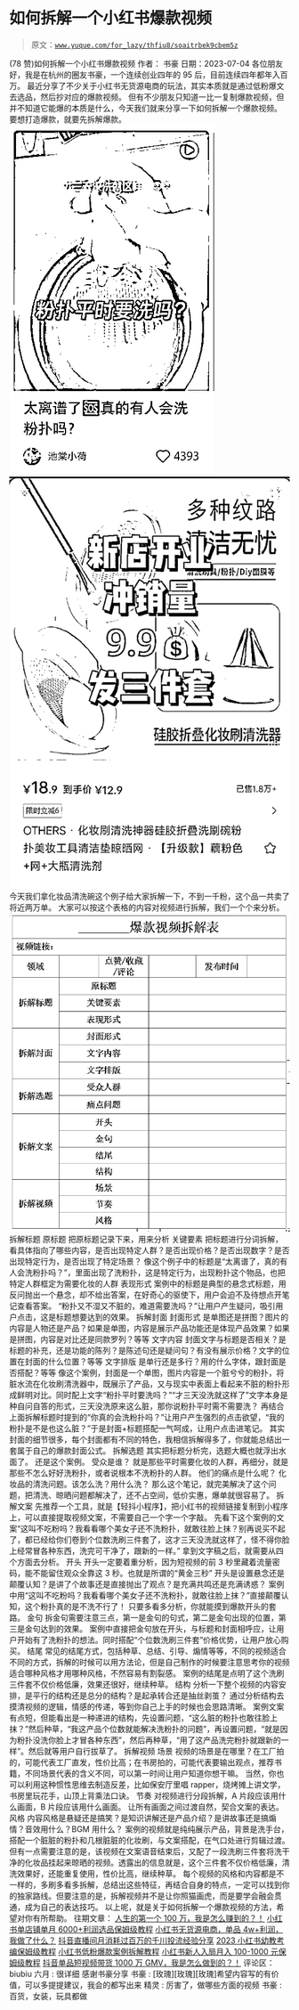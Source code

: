 # 如何拆解一个小红书爆款视频

> 原文：[`www.yuque.com/for_lazy/thfiu8/soaitrbek9cbem5z`](https://www.yuque.com/for_lazy/thfiu8/soaitrbek9cbem5z)

<ne-h2 id="62006e70" data-lake-id="62006e70"><ne-heading-ext><ne-heading-anchor></ne-heading-anchor><ne-heading-fold></ne-heading-fold></ne-heading-ext><ne-heading-content><ne-text id="u98625b78">(78 赞)如何拆解一个小红书爆款视频</ne-text></ne-heading-content></ne-h2> <ne-p id="u3feac513" data-lake-id="u3feac513"><ne-text id="u77ccd198">作者： 书豪</ne-text></ne-p> <ne-p id="uecd5876b" data-lake-id="uecd5876b"><ne-text id="ued66af08">日期：2023-07-04</ne-text></ne-p> <ne-p id="uddae5bad" data-lake-id="uddae5bad"><ne-text id="uf5d98e47">各位朋友好，我是在杭州的圈友书豪，一个连续创业四年的 95 后，目前连续四年都年入百万。</ne-text></ne-p> <ne-p id="u98fbfc7e" data-lake-id="u98fbfc7e"><ne-text id="u61e1c2b9">最近分享了不少关于小红书无货源电商的玩法，其实</ne-text><ne-text id="u836d4198" ne-bold="true">本质就是通过低粉爆文去选品，然后抄对应的爆款视频</ne-text><ne-text id="uf8d77348">。</ne-text></ne-p> <ne-p id="u9242cfb2" data-lake-id="u9242cfb2"><ne-text id="u3b84510d">但有不少朋友只知道一比一复制爆款视频，但并不知道它能爆的本质是什么，今天我们就来分享一下如何拆解一个爆款视频。</ne-text></ne-p> <ne-p id="u1914ba2e" data-lake-id="u1914ba2e"><ne-text id="u5e0547d4" ne-bold="true">要想打造爆款，就要先拆解爆款。</ne-text></ne-p> <ne-p id="udc2833fa" data-lake-id="udc2833fa"><ne-card data-card-name="image" data-card-type="inline" id="Eirtm" data-event-boundary="card">![](img/1005e27371d270d8266c4cb57bfa69a7.png)<ne-card data-card-name="image" data-card-type="inline" id="GACmh" data-event-boundary="card">![](img/3f506052ca31f27fd7053b0c0e1c1d17.png)  <ne-p id="ueb55bb3b" data-lake-id="ueb55bb3b"><ne-text id="u767ad0ce">今天我们拿</ne-text><ne-text id="u83f4ecf5" ne-bold="true">化妆品清洗碗</ne-text><ne-text id="ucd01e01d">这个例子给大家拆解一下，</ne-text><ne-text id="u2da58f2c" ne-bold="true">不到一千粉，这个品一共卖了将近两万单。</ne-text></ne-p> <ne-p id="u527c0038" data-lake-id="u527c0038"><ne-text id="u56d95876">大家可以按这个表格的内容对视频进行拆解，我们一个个来分析。</ne-text></ne-p> <ne-p id="u64257334" data-lake-id="u64257334"><ne-card data-card-name="image" data-card-type="inline" id="gx1W3" data-event-boundary="card">![](img/3a6675019232ae3f8033a49f266c2392.png)  <ne-h1 id="3d874f3c" data-lake-id="3d874f3c"><ne-heading-ext><ne-heading-anchor></ne-heading-anchor><ne-heading-fold></ne-heading-fold></ne-heading-ext><ne-heading-content><ne-text id="u94bd5951">拆解标题</ne-text></ne-heading-content></ne-h1> <ne-h2 id="2f76a9d1" data-lake-id="2f76a9d1"><ne-heading-ext><ne-heading-anchor></ne-heading-anchor><ne-heading-fold></ne-heading-fold></ne-heading-ext><ne-heading-content><ne-text id="u32486812">原标题</ne-text></ne-heading-content></ne-h2> <ne-p id="u329ee055" data-lake-id="u329ee055"><ne-text id="uc492288c">把原标题记录下来，用来分析</ne-text></ne-p> <ne-h2 id="4f5ab18f" data-lake-id="4f5ab18f"><ne-heading-ext><ne-heading-anchor></ne-heading-anchor><ne-heading-fold></ne-heading-fold></ne-heading-ext><ne-heading-content><ne-text id="uaf6462f3">关键要素</ne-text></ne-heading-content></ne-h2> <ne-p id="ub99f3e11" data-lake-id="ub99f3e11"><ne-text id="u8718aa1c">把标题进行分词拆解，看具体指向了哪些内容，是否出现特定人群？是否出现价格？是否出现数字？是否出现特定行为，是否出现了特定场景？</ne-text></ne-p> <ne-p id="u7dcf6f44" data-lake-id="u7dcf6f44"><ne-text id="u4737f830">像这个例子中的标题是“太离谱了，真的有人会洗粉扑吗？”，里面出现了洗粉扑，这是特定行为，出现粉扑这个物品，也把特定人群框定为需要化妆的人群</ne-text></ne-p> <ne-h2 id="4884ea6f" data-lake-id="4884ea6f"><ne-heading-ext><ne-heading-anchor></ne-heading-anchor><ne-heading-fold></ne-heading-fold></ne-heading-ext><ne-heading-content><ne-text id="u34580fba">表现形式</ne-text></ne-heading-content></ne-h2> <ne-p id="u19afa63c" data-lake-id="u19afa63c"><ne-text id="ua9d9d0d3">案例中的标题是典型的悬念式标题，用反问抛出一个悬念，却不给出答案，在好奇心的驱使下，用户会迫不及待想点开笔记查看答案。</ne-text></ne-p> <ne-p id="u03806ab0" data-lake-id="u03806ab0"><ne-text id="u8c31c01c">“粉扑又不湿又不脏的，难道需要洗吗？”让用户产生疑问，吸引用户点击，这是标题想要达到的效果。</ne-text></ne-p> <ne-h1 id="05e3e246" data-lake-id="05e3e246"><ne-heading-ext><ne-heading-anchor></ne-heading-anchor><ne-heading-fold></ne-heading-fold></ne-heading-ext><ne-heading-content><ne-text id="ud0a12a4d">拆解封面</ne-text></ne-heading-content></ne-h1> <ne-h2 id="bfff8f8b" data-lake-id="bfff8f8b"><ne-heading-ext><ne-heading-anchor></ne-heading-anchor><ne-heading-fold></ne-heading-fold></ne-heading-ext><ne-heading-content><ne-text id="uc6c101b3">封面形式</ne-text></ne-heading-content></ne-h2> <ne-p id="uc478cb38" data-lake-id="uc478cb38"><ne-text id="u42efc9f9">是单图还是拼图？图片的内容是人物还是产品？如果是单图，内容是展示产品功能还是体现产品效果？如果是拼图，内容是对比还是同款罗列？等等</ne-text></ne-p> <ne-h2 id="edb5acdc" data-lake-id="edb5acdc"><ne-heading-ext><ne-heading-anchor></ne-heading-anchor><ne-heading-fold></ne-heading-fold></ne-heading-ext><ne-heading-content><ne-text id="ue3b001ea">文字内容</ne-text></ne-heading-content></ne-h2> <ne-p id="u5ef6bdab" data-lake-id="u5ef6bdab"><ne-text id="u9f6d9553">封面文字与标题是否相关？是标题的补充，还是功能的陈列？是陈述句还是疑问句？有没有展示价格？文字的位置在封面的什么位置？等等</ne-text></ne-p> <ne-h2 id="4ae7f423" data-lake-id="4ae7f423"><ne-heading-ext><ne-heading-anchor></ne-heading-anchor><ne-heading-fold></ne-heading-fold></ne-heading-ext><ne-heading-content><ne-text id="ufdbd6202">文字排版</ne-text></ne-heading-content></ne-h2> <ne-p id="u2be4f85e" data-lake-id="u2be4f85e"><ne-text id="u4ea910fb">是单行还是多行？用的什么字体，跟封面是否搭配？等等</ne-text></ne-p> <ne-p id="uf253a014" data-lake-id="uf253a014"><ne-text id="ua162dce3">像这个案例，封面是一个单图，图片内容是一个脏兮兮的粉扑，将脏水流在化妆刷清洗器中，既展示了产品，又与现实中表面上看起来不脏的粉扑形成鲜明对比。同时配上文字“粉扑平时要洗吗？”“才三天没洗就这样了”文字本身是种自问自答的形式，三天没洗原来这么脏，那你说粉扑平时需不需要洗？</ne-text></ne-p> <ne-p id="ufb1b9564" data-lake-id="ufb1b9564"><ne-text id="uec2307b7">再结合上面拆解标题时提到的“你真的会洗粉扑吗？”让用户产生强烈的点击欲望，“我的粉扑是不是也这么脏？”于是封面+标题搭配一气呵成，让用户点击进笔记。</ne-text></ne-p> <ne-p id="u951e4f88" data-lake-id="u951e4f88"><ne-text id="ue30be8d2">其实封面的细节很多，每个封面都有不同的特色，我相信拆解得多了，你就能总结出一套属于自己的爆款封面公式。</ne-text></ne-p> <ne-h1 id="7f3eaa6d" data-lake-id="7f3eaa6d"><ne-heading-ext><ne-heading-anchor></ne-heading-anchor><ne-heading-fold></ne-heading-fold></ne-heading-ext><ne-heading-content><ne-text id="u5239c387">拆解选题</ne-text></ne-heading-content></ne-h1> <ne-p id="u961cebb7" data-lake-id="u961cebb7"><ne-text id="ud0f26d45">其实把标题分析完，选题大概也就浮出水面了。</ne-text></ne-p> <ne-p id="u6498f148" data-lake-id="u6498f148"><ne-text id="ucabb897f">还是这个案例。</ne-text></ne-p> <ne-h2 id="41f4334c" data-lake-id="41f4334c"><ne-heading-ext><ne-heading-anchor></ne-heading-anchor><ne-heading-fold></ne-heading-fold></ne-heading-ext><ne-heading-content><ne-text id="u655f539a">受众是谁？</ne-text></ne-heading-content></ne-h2> <ne-p id="u9936094c" data-lake-id="u9936094c"><ne-text id="u79f79fae">就是那些平时需要化妆的人群，再细分，就是那些不怎么好好洗粉扑，或者说根本不洗粉扑的人群。</ne-text></ne-p> <ne-h2 id="a499ae59" data-lake-id="a499ae59"><ne-heading-ext><ne-heading-anchor></ne-heading-anchor><ne-heading-fold></ne-heading-fold></ne-heading-ext><ne-heading-content><ne-text id="u87036aa4">他们的痛点是什么呢？</ne-text></ne-heading-content></ne-h2> <ne-p id="u7b4a3637" data-lake-id="u7b4a3637"><ne-text id="u88c324fd">化妆品的清洗问题。该怎么洗？用什么洗？</ne-text></ne-p> <ne-p id="u6620190e" data-lake-id="u6620190e"><ne-text id="ufdac64d5">那么这个笔记，就完美解决了这个问题，把清洗、晾晒问题都解决了，还不占空间，低价实惠，爆单就很容易了。</ne-text></ne-p> <ne-h1 id="5e2b8b50" data-lake-id="5e2b8b50"><ne-heading-ext><ne-heading-anchor></ne-heading-anchor><ne-heading-fold></ne-heading-fold></ne-heading-ext><ne-heading-content><ne-text id="u9aad1bda">拆解文案</ne-text></ne-heading-content></ne-h1> <ne-p id="uc9936e5f" data-lake-id="uc9936e5f"><ne-text id="uc6f163d0">先推荐一个工具，就是【轻抖小程序】，把小红书的视频链接复制到小程序上，可以直接提取视频文案，不需要自己一个字一个字敲。</ne-text></ne-p> <ne-p id="u4a410e88" data-lake-id="u4a410e88"><ne-text id="udb3a1518">先看下这个案例的文案</ne-text><ne-text id="u1687a638" ne-bold="true">“这叫不吃粉吗？我看看哪个美女子还不洗粉扑，就敢往脸上抹？别再说买不起了，都已经给你们卷到个位数洗刷三件套了，这才三天没洗就这样了，怪不得你脸上经常冒各种东西，洗完可干净了，跟新的一样。”</ne-text></ne-p> <ne-p id="u59feb195" data-lake-id="u59feb195"><ne-text id="u285b84fe">拿到文字稿之后，就需要从</ne-text><ne-text id="u2b58a83f" ne-bold="true">四个方面</ne-text><ne-text id="u116ad396">去分析。</ne-text></ne-p> <ne-h2 id="f422e88a" data-lake-id="f422e88a"><ne-heading-ext><ne-heading-anchor></ne-heading-anchor><ne-heading-fold></ne-heading-fold></ne-heading-ext><ne-heading-content><ne-text id="ub6557ede">开头</ne-text></ne-heading-content></ne-h2> <ne-p id="ua38ccc26" data-lake-id="ua38ccc26"><ne-text id="u89a36ab2">开头一定要着重分析，因为短视频的前 3 秒里藏着流量密码，能不能留住观众全靠这 3 秒。也就是所谓的</ne-text><ne-text id="u9fc76175" ne-bold="true">“黄金三秒”</ne-text></ne-p> <ne-p id="uf86d56ab" data-lake-id="uf86d56ab"><ne-text id="u6deeca71">开头是设置悬念还是颠覆认知？是讲了个故事还是直接抛出了观点？是充满共鸣还是充满诱惑？</ne-text></ne-p> <ne-p id="ube027c2c" data-lake-id="ube027c2c"><ne-text id="u2dadd00e">案例中用“这叫不吃粉吗？我看看哪个美女子还不洗粉扑，就敢往脸上抹？”直接颠覆认知，这个粉扑真的是不洗不行了！</ne-text></ne-p> <ne-p id="ub58b6b7a" data-lake-id="ub58b6b7a"><ne-text id="u41d268e8">只要多看多分析，你就能摸到爆款开头的套路。</ne-text></ne-p> <ne-h2 id="0f35c2c8" data-lake-id="0f35c2c8"><ne-heading-ext><ne-heading-anchor></ne-heading-anchor><ne-heading-fold></ne-heading-fold></ne-heading-ext><ne-heading-content><ne-text id="ub09e3858">金句</ne-text></ne-heading-content></ne-h2> <ne-p id="u861fff93" data-lake-id="u861fff93"><ne-text id="ubd231d84">拆金句需要注意三点</ne-text><ne-text id="u389f7540" ne-bold="true">，第一是金句的句式，第二是金句出现的位置，第三是金句达到的效果。</ne-text></ne-p> <ne-p id="uc7b25f93" data-lake-id="uc7b25f93"><ne-text id="ua8a0d624">案例中直接把金句放在开头，与标题和封面相呼应，让用户开始有了洗粉扑的想法。同时搭配“个位数洗刷三件套”价格优势，让用户放心购买。</ne-text></ne-p> <ne-h2 id="d1fb6ef9" data-lake-id="d1fb6ef9"><ne-heading-ext><ne-heading-anchor></ne-heading-anchor><ne-heading-fold></ne-heading-fold></ne-heading-ext><ne-heading-content><ne-text id="u5978eab6">结尾</ne-text></ne-heading-content></ne-h2> <ne-p id="u418e6252" data-lake-id="u418e6252"><ne-text id="u96634cf3">常见的结尾方式，包括</ne-text><ne-text id="u4807c506" ne-bold="true">种草、总结、引导、煽情</ne-text><ne-text id="u301cb918">等等，不同的视频适合不同的方式，拆解的时候可以用方法论，但是自己制作的时候要注意思考你的视频适合哪种风格才用哪种风格，不然容易有割裂感。</ne-text></ne-p> <ne-p id="ua1dcd88f" data-lake-id="ua1dcd88f"><ne-text id="u55913a81">案例的结尾是点明了这个洗刷三件套不仅价格低廉，效果还很好，继续种草。</ne-text></ne-p> <ne-h2 id="8a95a6d1" data-lake-id="8a95a6d1"><ne-heading-ext><ne-heading-anchor></ne-heading-anchor><ne-heading-fold></ne-heading-fold></ne-heading-ext><ne-heading-content><ne-text id="u2bfbce96">结构</ne-text></ne-heading-content></ne-h2> <ne-p id="u2b87779c" data-lake-id="u2b87779c"><ne-text id="u6024c031">分析一下整个视频的内容安排，是平行的结构还是总分的结构？是起承转合还是抽丝剥茧？</ne-text></ne-p> <ne-p id="u28dc99ec" data-lake-id="u28dc99ec"><ne-text id="u2345a70b">通过分析结构去摸清视频的逻辑，情感的传递，等到你自己上手的时候也会思路清晰。</ne-text></ne-p> <ne-p id="ubc4a5e14" data-lake-id="ubc4a5e14"><ne-text id="u1afa09fe">案例文案有点短，但能看出是一种递进的结构，先设置问题，“这么脏的粉扑也敢往脸上抹？”然后种草，“我这产品个位数就能解决洗粉扑的问题”，再设置问题，“就是因为粉扑没洗你脸上才冒各种东西”，然后再种草，“用了这产品洗完粉扑就跟新的一样”。然后就等用户自行拔草了。</ne-text></ne-p> <ne-h1 id="ee92b2cd" data-lake-id="ee92b2cd"><ne-heading-ext><ne-heading-anchor></ne-heading-anchor><ne-heading-fold></ne-heading-fold></ne-heading-ext><ne-heading-content><ne-text id="u59161319">拆解视频</ne-text></ne-heading-content></ne-h1> <ne-h2 id="c931653c" data-lake-id="c931653c"><ne-heading-ext><ne-heading-anchor></ne-heading-anchor><ne-heading-fold></ne-heading-fold></ne-heading-ext><ne-heading-content><ne-text id="u045d136a">场景</ne-text></ne-heading-content></ne-h2> <ne-p id="ubf2b572c" data-lake-id="ubf2b572c"><ne-text id="u95928b76">视频的场景是在哪里？在工厂拍的，可能代表工厂直发，性价比高；在书房拍的，可能代表要输出观点，推荐书籍，不同场景代表的含义不同，可以第一时间让用户知道你想干嘛。</ne-text></ne-p> <ne-p id="ue3ca4c51" data-lake-id="ue3ca4c51"><ne-text id="u24d30187">当然，你也可以利用这种惯性思维去制造反差，比如保安厅里唱 rapper，烧烤摊上讲文学，书房里玩花手，山顶上背乘法口诀。</ne-text></ne-p> <ne-h2 id="dd608458" data-lake-id="dd608458"><ne-heading-ext><ne-heading-anchor></ne-heading-anchor><ne-heading-fold></ne-heading-fold></ne-heading-ext><ne-heading-content><ne-text id="uacf57ce9">节奏</ne-text></ne-heading-content></ne-h2> <ne-p id="ud11c112f" data-lake-id="ud11c112f"><ne-text id="uf3b0b53f">对视频进行分段拆解，A 片段应该用什么画面，B 片段应该用什么画面。</ne-text></ne-p> <ne-p id="uc431d07e" data-lake-id="uc431d07e"><ne-text id="u9e96e0bc">让所有画面之间过渡自然，契合文案的表达。</ne-text></ne-p> <ne-h2 id="70e96611" data-lake-id="70e96611"><ne-heading-ext><ne-heading-anchor></ne-heading-anchor><ne-heading-fold></ne-heading-fold></ne-heading-ext><ne-heading-content><ne-text id="u4bc05920">风格</ne-text></ne-heading-content></ne-h2> <ne-p id="uabccfbf6" data-lake-id="uabccfbf6"><ne-text id="ueed9efc5">内容风格是悬疑还是搞笑？是知识讲解还是产品介绍？是讲故事还是搞煽情？音效用什么？BGM 用什么？</ne-text></ne-p> <ne-p id="uf34893b6" data-lake-id="uf34893b6"><ne-text id="ufef47378">案例的视频就是纯纯展示产品，背景是洗手台，搭配一个脏脏的粉扑和几根脏脏的化妆刷，与文案搭配，在气口处进行剪辑过渡。但有一点需要注意的是，该视频在文案语音结束后，又配了一段洗刷三件套将洗干净的化妆品挂起来晾晒的视频。透露出的信息就是，这个三件套不仅价格低廉，清洗效果好，还能重复使用，性价比高，继续种草。</ne-text></ne-p> <ne-p id="ubc5ea9cb" data-lake-id="ubc5ea9cb"><ne-text id="ufca3027b">每个视频的风格和内容都是不一样的，多刷多看多拆解，总结出这些特征，再结合自身的特点，一定可以找到你的独家路线。但要注意的是，</ne-text><ne-text id="ua699b931" ne-bold="true">拆解视频并不是让你照猫画虎，而是要学会融会贯通，成为自己的表达技巧。</ne-text></ne-p> <ne-p id="u7c0f8564" data-lake-id="u7c0f8564"><ne-text id="u9ccf1ac1">以上呢，就是关于如何拆解一个爆款视频的方法，希望对你有所帮助。</ne-text></ne-p> <ne-p id="u38248956" data-lake-id="u38248956"><ne-text id="u1582eda3">往期文章：</ne-text></ne-p> <ne-h2 id="6df2d92e" data-lake-id="6df2d92e"><ne-heading-ext><ne-heading-anchor></ne-heading-anchor><ne-heading-fold></ne-heading-fold></ne-heading-ext><ne-heading-content>[<ne-text id="u2cc64098" ne-underline="true">人生的第一个 100 万，我是怎么赚到的？！</ne-text>](https://articles.zsxq.com/id_kek27cqo56wf.html)</ne-heading-content></ne-h2> <ne-h2 id="f0708e79" data-lake-id="f0708e79"><ne-heading-ext><ne-heading-anchor></ne-heading-anchor><ne-heading-fold></ne-heading-fold></ne-heading-ext><ne-heading-content>[<ne-text id="u35f5d3fc" ne-underline="true">小红书单店铺单月 6000+利润选品保姆级教程</ne-text>](https://articles.zsxq.com/id_xwveu3e0usfv.html)</ne-heading-content></ne-h2> <ne-h2 id="877bffbd" data-lake-id="877bffbd"><ne-heading-ext><ne-heading-anchor></ne-heading-anchor><ne-heading-fold></ne-heading-fold></ne-heading-ext><ne-heading-content>[<ne-text id="u8880bac3" ne-underline="true">小红书无货源电商，单品 4w+利润，我做了什么？</ne-text>](https://articles.zsxq.com/id_8o3ptacdp6mj.html)</ne-heading-content></ne-h2> <ne-h2 id="b23d2e96" data-lake-id="b23d2e96"><ne-heading-ext><ne-heading-anchor></ne-heading-anchor><ne-heading-fold></ne-heading-fold></ne-heading-ext><ne-heading-content>[<ne-text id="u0967a638" ne-underline="true">抖音直播间月消耗过百万的千川投流经验分享</ne-text>](https://articles.zsxq.com/id_d3zembkeh2cw.html)</ne-heading-content></ne-h2> <ne-h2 id="4cd87268" data-lake-id="4cd87268"><ne-heading-ext><ne-heading-anchor></ne-heading-anchor><ne-heading-fold></ne-heading-fold></ne-heading-ext><ne-heading-content>[<ne-text id="u095bb40b" ne-underline="true">2023 小红书幼教考编保姆级教程</ne-text>](https://articles.zsxq.com/id_cpdec6j4xtho.html)</ne-heading-content></ne-h2> <ne-p id="u287e18ec" data-lake-id="u287e18ec">[<ne-text id="u8fb5ad8b" ne-bold="true" ne-underline="true">小红书低粉爆款案例拆解教程</ne-text>](https://articles.zsxq.com/id_0nmnwdg6mb0l.html)</ne-p> <ne-p id="u7c2c7dac" data-lake-id="u7c2c7dac">[<ne-text id="u96e61a64" ne-bold="true">小红书新人入局月入 100-1000 元保姆级教程</ne-text>](https://articles.zsxq.com/id_sbk8lqv5unca.html)</ne-p> <ne-p id="u7cff95a8" data-lake-id="u7cff95a8">[<ne-text id="u47768aa3" ne-bold="true">抖音单品短视频带货 1000 万 GMV，我是怎么做到的？！</ne-text>](https://articles.zsxq.com/id_qoak1w7ptnwf.html)</ne-p> <ne-hole id="u1f403436" data-lake-id="u1f403436"><ne-card data-card-name="hr" data-card-type="block" id="EP2Op" data-event-boundary="card"><ne-p id="u01e9c218" data-lake-id="u01e9c218"><ne-text id="ue89017ef">评论区：</ne-text></ne-p> <ne-p id="u81d24750" data-lake-id="u81d24750"><ne-text id="u29ed0c7c">biubiu 六月 : 很详细 感谢书豪分享</ne-text> <ne-text id="u98ac2e5f">书豪 : [玫瑰][玫瑰][玫瑰]希望内容写的有价值，可以多提提建议，我会的都写出来</ne-text> <ne-text id="u63631db5">精灵 : 厉害了，做哪些方面的视频</ne-text> <ne-text id="uef3dfb73">书豪 : 百货，女装，玩具都做</ne-text></ne-p></ne-card></ne-hole></ne-card></ne-p></ne-card></ne-card></ne-p>